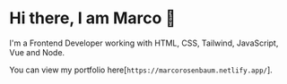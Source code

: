 # Hi there, I am Marco 👋

I'm a Frontend Developer working with HTML, CSS, Tailwind, JavaScript, Vue and Node.

You can view my portfolio here[`https://marcorosenbaum.netlify.app/`].









